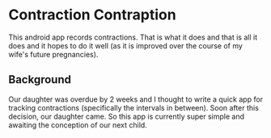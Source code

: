 # Contraction Contraption

This android app records contractions. That is what it does and that is all it does and it hopes to do it well (as it is improved over the course of my wife's future pregnancies). 

## Background

Our daughter was overdue by 2 weeks and I thought to write a quick app for tracking contractions (specifically the intervals in between). Soon after this decision, our daughter came. So this app is currently super simple and awaiting the conception of our next child.
